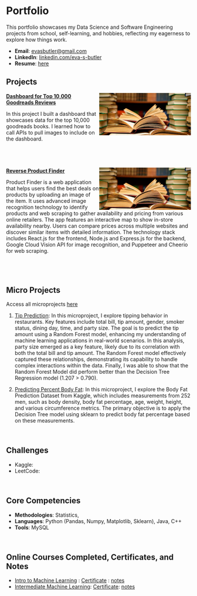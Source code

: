 # Portfolio
This portfolio showcases my Data Science and Software Engineering projects from school, self-learning, and hobbies, reflecting my eagerness to explore how things work.  

- **Email**: [evasbutler@gmail.com](evasbutler@gmail.com)
- **LinkedIn**: [linkedin.com/eva-s-butler](https://www.linkedin.com/in/eva-s-butler/)
- **Resume**: [here](https://github.com/eva-butler/Portfolio/blob/main/Eva_Butler_Resume.pdf)

## Projects

<img align="right" width="250" height="115" src="books.jpg"> **[Dashboard for Top 10,000 Goodreads Reviews](https://github.com/eva-butler/DS4003_evabutler)**

In this project I built a dashboard that showcases data for the top 10,000 goodreads books. I learned how to call APIs to pull images to include on the dashboard.

#

<br />

<img align="right" width="250" height="115" src="books.jpg"> **[Reverse Product Finder](https://github.com/eva-butler/Reverse-product-finder)**

Product Finder is a web application that helps users find the best deals on products by uploading an image of the item. It uses advanced image recognition technology to identify products and web scraping to gather availability and pricing from various online retailers. The app features an interactive map to show in-store availability nearby. Users can compare prices across multiple websites and discover similar items with detailed information. The technology stack includes React.js for the frontend, Node.js and Express.js for the backend, Google Cloud Vision API for image recognition, and Puppeteer and Cheerio for web scraping.
#

<br />

## Micro Projects
Access all microprojects [here](https://github.com/eva-butler/Micro_Projects)
1. [Tip Prediction](https://github.com/eva-butler/Micro_Projects/blob/main/Random_Forest_Models/tip_prediction.ipynb): In this microproject, I explore tipping behavior in restaurants. Key features include total bill, tip amount, gender, smoker status, dining day, time, and party size. The goal is to predict the tip amount using a Random Forest model, enhancing my understanding of machine learning applications in real-world scenarios. In this analysis, party size emerged as a key feature, likely due to its correlation with both the total bill and tip amount. The Random Forest model effectively captured these relationships, demonstrating its capability to handle complex interactions within the data. Finally, I was able to show that the Random Forest Model did perform better than the Decision Tree Regression model (1.207 > 0.790).

2. [Predicting Percent Body Fat](https://github.com/eva-butler/Micro_Projects/blob/main/Decision_Tree_Models/body_fat_percentage_predictions.ipynb): In this microproject, I explore the Body Fat Prediction Dataset from Kaggle, which includes measurements from 252 men, such as body density, body fat percentage, age, weight, height, and various circumference metrics. The primary objective is to apply the Decision Tree model using sklearn to predict body fat percentage based on these measurements.
<br/>


## Challenges
- Kaggle:
- LeetCode:
<br />

## Core Competencies

- **Methodologies**: Statistics, 
- **Languages**: Python (Pandas, Numpy, Matplotlib, Sklearn), Java, C++
- **Tools**: MySQL

<br />

## Online Courses Completed, Certificates, and Notes
- [Intro to Machine Learning](https://www.kaggle.com/learn/intro-to-machine-learning) : [Certificate](https://github.com/eva-butler/Portfolio/blob/main/EvaSButler%20-%20Intro%20to%20Machine%20Learning.png) : [notes](https://github.com/eva-butler/Notes/blob/main/Intro_to_Machine_Learning.md)
- [Intermediate Machine Learning](https://www.kaggle.com/learn/intermediate-machine-learning): [Certificate](): [notes](https://github.com/eva-butler/Notes/blob/main/Intermediate_Machine_Learning.md)
